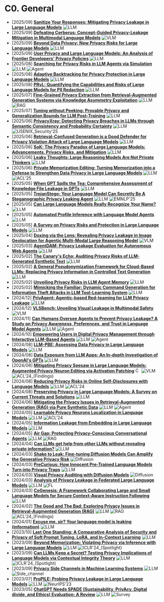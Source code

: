 # C0. General
- [2025/09] **[Sanitize Your Responses: Mitigating Privacy Leakage in Large Language Models](https://arxiv.org/abs/2509.24488)** ![LLM](https://img.shields.io/badge/LLM-589cf4)
- [2025/09] **[Defeating Cerberus: Concept-Guided Privacy-Leakage Mitigation in Multimodal Language Models](https://arxiv.org/abs/2509.25525)** ![VLM](https://img.shields.io/badge/VLM-c7688b)
- [2025/09] **[Beyond Data Privacy: New Privacy Risks for Large Language Models](https://arxiv.org/abs/2509.14278)** ![LLM](https://img.shields.io/badge/LLM-589cf4)
- [2025/09] **[User Privacy and Large Language Models: An Analysis of Frontier Developers' Privacy Policies](https://arxiv.org/abs/2509.05382)** ![LLM](https://img.shields.io/badge/LLM-589cf4)
- [2025/08] **[Searching for Privacy Risks in LLM Agents via Simulation](https://arxiv.org/abs/2508.10880)** ![LLM](https://img.shields.io/badge/LLM-589cf4) ![Agent](https://img.shields.io/badge/Agent-87b800)
- [2025/08] **[Adaptive Backtracking for Privacy Protection in Large Language Models](https://arxiv.org/abs/2508.06087)** ![LLM](https://img.shields.io/badge/LLM-589cf4)
- [2025/08] **[PRvL: Quantifying the Capabilities and Risks of Large Language Models for PII Redaction](https://arxiv.org/abs/2508.05545)** ![LLM](https://img.shields.io/badge/LLM-589cf4)
- [2025/07] **[Fine-Grained Privacy Extraction from Retrieval-Augmented Generation Systems via Knowledge Asymmetry Exploitation](https://arxiv.org/abs/2507.23229)** ![LLM](https://img.shields.io/badge/LLM-589cf4) ![RAG](https://img.shields.io/badge/RAG-87b800)
- [2025/07] **[Tuning without Peeking: Provable Privacy and Generalization Bounds for LLM Post-Training](https://arxiv.org/abs/2507.01752)** ![LLM](https://img.shields.io/badge/LLM-589cf4)
- [2025/06] **[PrivacyXray: Detecting Privacy Breaches in LLMs through Semantic Consistency and Probability Certainty](https://arxiv.org/abs/2506.19563)** ![LLM](https://img.shields.io/badge/LLM-589cf4) ![USENIX_Security'25](https://img.shields.io/badge/USENIX_Security'25-f1b800)
- [2025/06] **[Retrieval-Confused Generation is a Good Defender for Privacy Violation Attack of Large Language Models](https://arxiv.org/abs/2506.19889)** ![LLM](https://img.shields.io/badge/LLM-589cf4)
- [2025/06] **[SoK: The Privacy Paradox of Large Language Models: Advancements, Privacy Risks, and Mitigation](https://arxiv.org/abs/2506.12699)** ![LLM](https://img.shields.io/badge/LLM-589cf4)
- [2025/06] **[Leaky Thoughts: Large Reasoning Models Are Not Private Thinkers](https://arxiv.org/abs/2506.15674)** ![LLM](https://img.shields.io/badge/LLM-589cf4)
- [2025/06] **[Private Memorization Editing: Turning Memorization into a Defense to Strengthen Data Privacy in Large Language Models](https://arxiv.org/abs/2506.10024)** ![LLM](https://img.shields.io/badge/LLM-589cf4) ![ACL'25](https://img.shields.io/badge/ACL'25-f1b800)
- [2025/05] **[When GPT Spills the Tea: Comprehensive Assessment of Knowledge File Leakage in GPTs](https://arxiv.org/abs/2506.00197)** ![LLM](https://img.shields.io/badge/LLM-589cf4)
- [2025/05] **[TrojanStego: Your Language Model Can Secretly Be A Steganographic Privacy Leaking Agent](https://arxiv.org/abs/2505.20118)** ![LLM](https://img.shields.io/badge/LLM-589cf4) ![EMNLP'25](https://img.shields.io/badge/EMNLP'25-f1b800)
- [2025/05] **[Can Large Language Models Really Recognize Your Name?](https://arxiv.org/abs/2505.14549)** ![LLM](https://img.shields.io/badge/LLM-589cf4)
- [2025/05] **[Automated Profile Inference with Language Model Agents](https://arxiv.org/abs/2505.12402)** ![LLM](https://img.shields.io/badge/LLM-589cf4)
- [2025/05] **[A Survey on Privacy Risks and Protection in Large Language Models](https://arxiv.org/abs/2505.01976)** ![LLM](https://img.shields.io/badge/LLM-589cf4)
- [2025/04] **[Doxing via the Lens: Revealing Privacy Leakage in Image Geolocation for Agentic Multi-Modal Large Reasoning Model](https://arxiv.org/abs/2504.19373)** ![VLM](https://img.shields.io/badge/VLM-c7688b)
- [2025/03] **[AgentDAM: Privacy Leakage Evaluation for Autonomous Web Agents](https://arxiv.org/abs/2503.09780)** ![LLM](https://img.shields.io/badge/LLM-589cf4)
- [2025/02] **[The Canary's Echo: Auditing Privacy Risks of LLM-Generated Synthetic Text](https://arxiv.org/abs/2502.14921)** ![LLM](https://img.shields.io/badge/LLM-589cf4)
- [2025/02] **[A General Pseudonymization Framework for Cloud-Based LLMs: Replacing Privacy Information in Controlled Text Generation](https://arxiv.org/abs/2502.15233)** ![LLM](https://img.shields.io/badge/LLM-589cf4)
- [2025/02] **[Unveiling Privacy Risks in LLM Agent Memory](https://arxiv.org/abs/2502.13172)** ![LLM](https://img.shields.io/badge/LLM-589cf4)
- [2025/02] **[Mimicking the Familiar: Dynamic Command Generation for Information Theft Attacks in LLM Tool-Learning System](https://arxiv.org/abs/2502.11358)** ![LLM](https://img.shields.io/badge/LLM-589cf4)
- [2024/12] **[PrivAgent: Agentic-based Red-teaming for LLM Privacy Leakage](https://arxiv.org/abs/2412.05734)** ![LLM](https://img.shields.io/badge/LLM-589cf4)
- [2024/12] **[VLSBench: Unveiling Visual Leakage in Multimodal Safety](https://arxiv.org/abs/2411.19939)** ![VLM](https://img.shields.io/badge/VLM-c7688b)
- [2024/11] **[Can Humans Oversee Agents to Prevent Privacy Leakage? A Study on Privacy Awareness, Preferences, and Trust in Language Model Agents](https://arxiv.org/abs/2411.01344)** ![LLM](https://img.shields.io/badge/LLM-589cf4) ![Agent](https://img.shields.io/badge/Agent-87b800)
- [2024/10] **[Empowering Users in Digital Privacy Management through Interactive LLM-Based Agents](https://arxiv.org/abs/2410.11906)** ![LLM](https://img.shields.io/badge/LLM-589cf4) ![Agent](https://img.shields.io/badge/Agent-87b800)
- [2024/08] **[LLM-PBE: Assessing Data Privacy in Large Language Models](https://arxiv.org/abs/2408.12787)** ![LLM](https://img.shields.io/badge/LLM-589cf4)
- [2024/08] **[Data Exposure from LLM Apps: An In-depth Investigation of OpenAI's GPTs](https://arxiv.org/abs/2408.13247)** ![LLM](https://img.shields.io/badge/LLM-589cf4)
- [2024/08] **[Mitigating Privacy Seesaw in Large Language Models: Augmented Privacy Neuron Editing via Activation Patching](https://aclanthology.org/2024.findings-acl.315/)** [<img src="https://github.com/FortAwesome/Font-Awesome/blob/6.x/svgs/brands/github.svg" alt="Code" width="15" height="15">](https://github.com/flamewei123/APNEAP-) ![VLM](https://img.shields.io/badge/VLM-c7688b) ![ACL'24_(Findings)](https://img.shields.io/badge/ACL'24_(Findings)-f1b800)
- [2024/08] **[Reducing Privacy Risks in Online Self-Disclosures with Language Models](https://aclanthology.org/2024.acl-long.741/)** ![LLM](https://img.shields.io/badge/LLM-589cf4) ![ACL'24](https://img.shields.io/badge/ACL'24-f1b800)
- [2024/08] **[Preserving Privacy in Large Language Models: A Survey on Current Threats and Solutions](https://arxiv.org/abs/2408.05212)** ![LLM](https://img.shields.io/badge/LLM-589cf4)
- [2024/06] **[Mitigating the Privacy Issues in Retrieval-Augmented Generation (RAG) via Pure Synthetic Data](https://arxiv.org/abs/2406.14773)** ![LLM](https://img.shields.io/badge/LLM-589cf4) ![Agent](https://img.shields.io/badge/Agent-87b800)
- [2024/05] **[Learnable Privacy Neurons Localization in Language Models](https://aclanthology.org/2024.acl-short.25/)** ![LLM](https://img.shields.io/badge/LLM-589cf4) ![ACL'24](https://img.shields.io/badge/ACL'24-f1b800)
- [2024/05] **[Information Leakage from Embedding in Large Language Models](https://arxiv.org/abs/2405.11916)** ![LLM](https://img.shields.io/badge/LLM-589cf4)
- [2024/05] **[Air Gap: Protecting Privacy-Conscious Conversational Agents](https://arxiv.org/abs/2405.05175)** ![LLM](https://img.shields.io/badge/LLM-589cf4) ![RAG](https://img.shields.io/badge/RAG-87b800)
- [2024/04] **[Can LLMs get help from other LLMs without revealing private information?](https://arxiv.org/abs/2404.01041)** ![LLM](https://img.shields.io/badge/LLM-589cf4)
- [2024/03] **[Shake to Leak: Fine-tuning Diffusion Models Can Amplify the Generative Privacy Risk](https://arxiv.org/html/2403.09450v1)** ![Diffusion](https://img.shields.io/badge/Diffusion-a99cf4)
- [2024/03] **[PreCurious: How Innocent Pre-Trained Language Models Turn into Privacy Traps](https://arxiv.org/abs/2403.09562)** ![LLM](https://img.shields.io/badge/LLM-589cf4)
- [2024/03] **[Visual Privacy Auditing with Diffusion Models](https://arxiv.org/abs/2403.07588)** ![Diffusion](https://img.shields.io/badge/Diffusion-a99cf4)
- [2024/03] **[Analysis of Privacy Leakage in Federated Large Language Models](https://arxiv.org/abs/2403.04784)** ![LLM](https://img.shields.io/badge/LLM-589cf4) ![FL](https://img.shields.io/badge/FL-87b800)
- [2024/03] **[CoGenesis: A Framework Collaborating Large and Small Language Models for Secure Context-Aware Instruction Following](https://arxiv.org/abs/2403.03129)** ![LLM](https://img.shields.io/badge/LLM-589cf4)
- [2024/02] **[The Good and The Bad: Exploring Privacy Issues in Retrieval-Augmented Generation (RAG)](https://aclanthology.org/2024.findings-acl.267)** ![LLM](https://img.shields.io/badge/LLM-589cf4) ![RAG](https://img.shields.io/badge/RAG-87b800) ![ACL'24_(Findings)](https://img.shields.io/badge/ACL'24_(Findings)-f1b800)
- [2024/01] **[Excuse me, sir? Your language model is leaking (information)](https://arxiv.org/abs/2401.10360)** ![LLM](https://img.shields.io/badge/LLM-589cf4)
- [2023/10] **[Last One Standing: A Comparative Analysis of Security and Privacy of Soft Prompt Tuning, LoRA, and In-Context Learning](https://arxiv.org/abs/2310.11397)** ![LLM](https://img.shields.io/badge/LLM-589cf4)
- [2023/09] **[Beyond Memorization: Violating Privacy via Inference with Large Language Models](https://openreview.net/forum?id=kmn0BhQk7p)** ![LLM](https://img.shields.io/badge/LLM-589cf4) ![ICLR'24_(Spotlight)](https://img.shields.io/badge/ICLR'24_(Spotlight)-f1b800)
- [2023/09] **[Can LLMs Keep a Secret? Testing Privacy Implications of Language Models via Contextual Integrity Theory](https://openreview.net/forum?id=c93SBwz1Ma)** ![LLM](https://img.shields.io/badge/LLM-589cf4) ![ICLR'24_(Spotlight)](https://img.shields.io/badge/ICLR'24_(Spotlight)-f1b800)
- [2023/09] **[Privacy Side Channels in Machine Learning Systems](https://arxiv.org/abs/2309.05610)** ![LLM](https://img.shields.io/badge/LLM-589cf4) ![Side_channel](https://img.shields.io/badge/Side_channel-87b800)
- [2023/07] **[ProPILE: Probing Privacy Leakage in Large Language Models](https://arxiv.org/abs/2307.01881)** ![LLM](https://img.shields.io/badge/LLM-589cf4) ![NeurIPS'23](https://img.shields.io/badge/NeurIPS'23-f1b800)
- [2023/05] **[ChatGPT Needs SPADE (Sustainability, PrivAcy, Digital divide, and Ethics) Evaluation: A Review](https://arxiv.org/abs/2305.03123)** ![LLM](https://img.shields.io/badge/LLM-589cf4) ![Survey](https://img.shields.io/badge/Survey-87b800)
